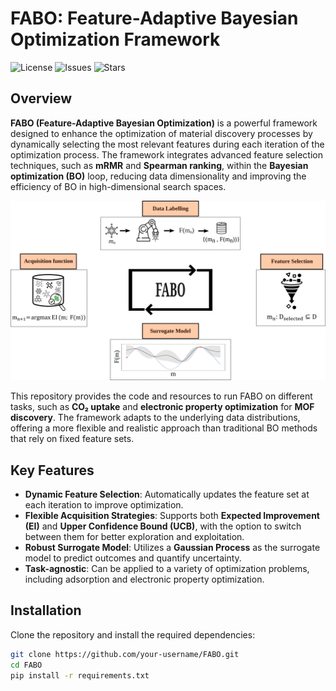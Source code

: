 # FABO: Feature-Adaptive Bayesian Optimization Framework

![License](https://img.shields.io/github/license/your-username/fabo) ![Issues](https://img.shields.io/github/issues/your-username/fabo) ![Stars](https://img.shields.io/github/stars/your-username/fabo)

## Overview

**FABO (Feature-Adaptive Bayesian Optimization)** is a powerful framework designed to enhance the optimization of material discovery processes by dynamically selecting the most relevant features during each iteration of the optimization process. The framework integrates advanced feature selection techniques, such as **mRMR** and **Spearman ranking**, within the **Bayesian optimization (BO)** loop, reducing data dimensionality and improving the efficiency of BO in high-dimensional search spaces.

![Project Demo](figures/1.svg)


This repository provides the code and resources to run FABO on different tasks, such as **CO₂ uptake** and **electronic property optimization** for **MOF discovery**. The framework adapts to the underlying data distributions, offering a more flexible and realistic approach than traditional BO methods that rely on fixed feature sets.

## Key Features

- **Dynamic Feature Selection**: Automatically updates the feature set at each iteration to improve optimization.
- **Flexible Acquisition Strategies**: Supports both **Expected Improvement (EI)** and **Upper Confidence Bound (UCB)**, with the option to switch between them for better exploration and exploitation.
- **Robust Surrogate Model**: Utilizes a **Gaussian Process** as the surrogate model to predict outcomes and quantify uncertainty.
- **Task-agnostic**: Can be applied to a variety of optimization problems, including adsorption and electronic property optimization.
  
## Installation

Clone the repository and install the required dependencies:

```bash
git clone https://github.com/your-username/FABO.git
cd FABO
pip install -r requirements.txt

